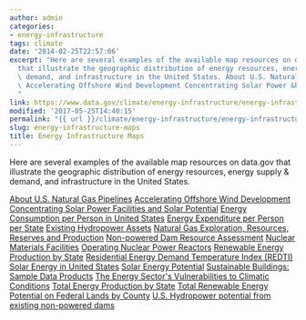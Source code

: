 ```yaml
---
author: admin
categories:
- energy-infrastructure
tags: climate
date: '2014-02-25T22:57:06'
excerpt: "Here are several examples of the available map resources on data.gov\_\
  that illustrate the geographic distribution of energy resources, energy supply &amp;\
  \ demand, and infrastructure in the United States. About U.S. Natural Gas Pipelines\
  \ Accelerating Offshore Wind Development Concentrating Solar Power &hellip;
  "
link: https://www.data.gov/climate/energy-infrastructure/energy-infrastructure-maps/
modified: '2017-05-25T14:40:15'
permalink: "{{ url }}/climate/energy-infrastructure/energy-infrastructure-maps/"
slug: energy-infrastructure-maps
title: Energy Infrastructure Maps
---
```


Here are several examples of the available map resources on data.gov that illustrate the geographic distribution of energy resources, energy supply & demand, and infrastructure in the United States.

[About U.S. Natural Gas Pipelines](http://www.eia.gov/pub/oil_gas/natural_gas/analysis_publications/ngpipeline/ngpipeline_maps.html "About U.S. Natural Gas Pipelines")
[Accelerating Offshore Wind Development](http://energy.gov/maps/accelerating-offshore-wind-development "Accelerating Offshore Wind Development")
[Concentrating Solar Power Facilities and Solar Potential](http://energy.gov/maps/concentrating-solar-power-facilities-and-solar-potential "Concentrating Solar Power Facilities and Solar Potential")
[Energy Consumption per Person in United States](https://energy.gov/maps/2009-energy-consumption-person)
[Energy Expenditure per Person per State](http://energy.gov/maps/how-much-do-you-spend-energy "Energy Expenditure per Person per State")
[Existing Hydropower Assets](http://nhaap.ornl.gov/content/existing-hydropower-assets "Existing Hydropower Assets")
[Natural Gas Exploration, Resources, Reserves and Production](https://www.eia.gov/maps/maps.htm "Natural Gas Exploration, Resources, Reserves and Production")
[Non-powered Dam Resource Assessment](http://nhaap.ornl.gov/content/non-powered-dam-potential "Non-powered Dam Resource Assessment")
[Nuclear Materials Facilities](http://www.nrc.gov/info-finder/materials/ "Nuclear Materials Facilities")
[Operating Nuclear Power Reactors](http://www.nrc.gov/info-finder/reactor/ "Operating Nuclear Power Reactors")
[Renewable Energy Production by State](http://energy.gov/maps/renewable-energy-production-state "Renewable Energy Production by State")
[Residential Energy Demand Temperature Index (REDTI)](http://www.ncdc.noaa.gov/societal-impacts/redti/ "Residential Energy Demand Temperature Index (REDTI)")
[Solar Energy in United States](http://www.nrel.gov/gis/solar.html "Solar Energy in United States")
[Solar Energy Potential](http://energy.gov/maps/solar-energy-potential "Solar Energy Potential")
[Sustainable Buildings: Sample Data Products](http://power.larc.nasa.gov/common/php/POWER_SustainableBuildingsSampleData.php "Sustainable Buildings: Sample Data Products")
[The Energy Sector's Vulnerabilities to Climatic Conditions](http://energy.gov/maps/climate-vulnerabilities "The Energy Sector's Vulnerabilities to Climatic Conditions")
[Total Energy Production by State](http://energy.gov/maps/2009-total-energy-production-state "Total Energy Production by State")
[Total Renewable Energy Potential on Federal Lands by County](http://en.openei.org/wiki/File:NREL-TotMap.pdf "Total Renewable Energy Potential on Federal Lands by County")
[U.S. Hydropower potential from existing non-powered dams](http://energy.gov/maps/us-hydropower-potential-existing-non-powered-dams "U.S. Hydropower potential from existing non-powered dams")


